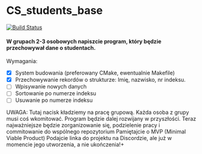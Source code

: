 # CS_students_base 
[![Build Status](https://travis-ci.com/OriaTori/CS_students_base.svg?branch=master)](https://travis-ci.com/OriaTori/CS_students_base)
#### W grupach 2-3 osobowych napiszcie program, który będzie przechowywał dane o studentach. 
Wymagania:
- [X] System budowania (preferowany CMake, ewentualnie Makefile)
- [X] Przechowywanie rekordów o strukturze: Imię, nazwisko, nr indeksu.
- [ ] Wpisywanie nowych danych
- [ ] Sortowanie po numerze indeksu
- [ ] Usuwanie po numerze indeksu

UWAGA: Tutaj nacisk kładziemy na pracę grupową. Każda osoba z grupy musi coś wkomitować. Program będzie dalej rozwijany w przyszłości. Teraz najważniejsze będzie zorganizowanie się, podzielenie pracy i commitowanie do wspólnego repozytorium Pamiętajcie o MVP (Minimal Viable Product) Podajcie linka do projektu na Discordzie, ale już w momencie jego utworzenia, a nie ukończenia!+
